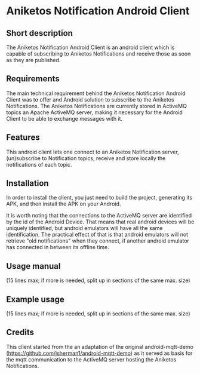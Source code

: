Aniketos Notification Android Client
=================


Short description
-----------------
The Aniketos Notification Android Client is an android client which is capable of subscribing to Aniketos Notifications and receive those as soon as they are published.


Requirements
------------
The main technical requirement behind the Aniketos Notification Android Client was to offer and Android solution to subscribe to the Aniketos Notifications. The Aniketos Notifications are currently stored in ActiveMQ topics an Apache ActiveMQ server, making it necessary for the Android Client to be able to exchange messages with it.

Features
--------
This android client lets one connect to an Aniketos Notification server, (un)subscribe to Notification topics, receive and store locally the notifications of each topic.


Installation
------------
In order to install the client, you just need to build the project, generating its APK, and then install the APK on your Android. 

It is worth noting that the connections to the ActiveMQ server are identified by the id of the Android Device. That means that real android devices will be uniquely identified, but android emulators will have all the same identification. The practical effect of that is that android emulators will not retrieve "old notifications" when they connect, if another android emulator has connected in between its offline time.

Usage manual
------------
(15 lines max; if more is needed, split up in sections of the same max. size)

Example usage
-------------
(15 lines max; if more is needed, split up in sections of the same max. size)

Credits
-------
This client started from the an adaptation of the original android-mqtt-demo (https://github.com/jsherman1/android-mqtt-demo) as it served as basis for the mqtt communication to the ActiveMQ server hosting the Aniketos Notifications.

